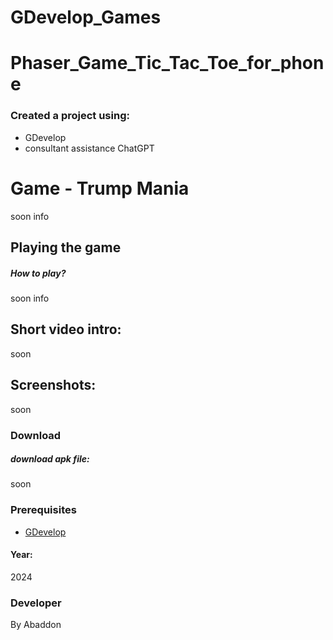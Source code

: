 # GDevelop_Games
# Phaser_Game_Tic_Tac_Toe_for_phone

### Created a project using:
+ GDevelop
+ consultant assistance ChatGPT

# Game - Trump Mania
 soon info

## Playing the game
##### How to play? </br>
soon info 
## Short video intro:
soon

## Screenshots:
soon

### Download
##### download apk file:
soon


### Prerequisites
- [GDevelop](https://gdevelop.io)
#### Year:
2024

### Developer
By Abaddon

<br>


